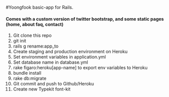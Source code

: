 #Yoongfook basic-app for Rails.
#### Comes with a custom version of twitter bootstrap, and some static pages (home, about faq, contact)

1. Git clone this repo
2. git init
3. rails g rename:app_to <new-app-name>
4. Create staging and production environment on Heroku
5. Set environment variables in application.yml
6. Set database name in database.yml
7. rake figaro:heroku[app-name] to export env variables to Heroku
8. bundle install
9. rake db:migrate
10. Git commit and push to Github/Heroku
11. Create new Typekit font-kit